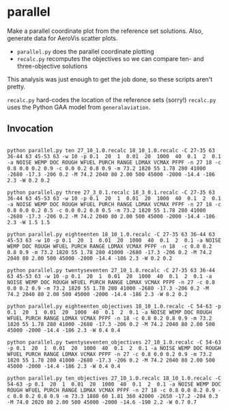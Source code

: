 parallel
========
Make a parallel coordinate plot from the reference set solutions.
Also, generate data for AeroVis scatter plots.

- `parallel.py` does the parallel coordinate plotting
- `recalc.py` recomputes the objectives so we can compare ten- and three-objective solutions

This analysis was just enough to get the job done, so these scripts aren't pretty.

`recalc.py` hard-codes the location of the reference sets (sorry!)
`recalc.py` uses the Python GAA model from `generalaviation`.

## Invocation

````

python parallel.py ten 27_10_1.0.recalc 18_10_1.0.recalc -C 27-35 63 36-44 63 45-53 63 -w 10 -p 0.1  20  1  0.01  20  1000  40  0.1  2  0.1 -a NOISE WEMP DOC ROUGH WFUEL PURCH RANGE LDMAX VCMAX PFPF -n 27 18 -c 0.8 0.0 0.2 0.9 -c 0.0 0.2 0.8 0.9 -m 73.2 1820 55 1.78 280 41000 -2680 -17.3 -206 0.2 -M 74.2 2040 80 2.00 500 45000 -2000 -14.4 -186 2.3 -W 0.2 0.2

python parallel.py three 27_3_0.1.recalc 18_3_0.1.recalc -C 27-35 63 36-44 63 45-53 63 -w 10 -p 0.1  20  1  0.01  20  1000  40  0.1  2  0.1 -a NOISE WEMP DOC ROUGH WFUEL PURCH RANGE LDMAX VCMAX PFPF -n 27 18 -c 0.8 0.0 0.2 0.5 -c 0.0 0.2 0.8 0.5 -m 73.2 1820 55 1.78 280 41000 -2680 -17.3 -206 0.2 -M 74.2 2040 80 2.00 500 45000 -2000 -14.4 -186 2.3 -W 1.5 1.5

python parallel.py eighteenten 18_10_1.0.recalc -C 27-35 63 36-44 63 45-53 63 -w 10 -p 0.1  20  1  0.01  20  1000  40  0.1  2  0.1 -a NOISE WEMP DOC ROUGH WFUEL PURCH RANGE LDMAX VCMAX PFPF -n 18  -c 0.0 0.2 0.8 0.9 -m 73.2 1820 55 1.78 280 41000 -2680 -17.3 -206 0.2 -M 74.2 2040 80 2.00 500 45000 -2000 -14.4 -186 2.3 -W 0.2 0.2

python parallel.py twentyseventen 27_10_1.0.recalc -C 27-35 63 36-44 63 45-53 63 -w 10 -p 0.1  20  1  0.01  20  1000  40  0.1  2  0.1 -a NOISE WEMP DOC ROUGH WFUEL PURCH RANGE LDMAX VCMAX PFPF -n 27 -c 0.8 0.0 0.2 0.9 -m 73.2 1820 55 1.78 280 41000 -2680 -17.3 -206 0.2 -M 74.2 2040 80 2.00 500 45000 -2000 -14.4 -186 2.3 -W 0.2 0.2

python parallel.py eighteenten_objectives 18_10_1.0.recalc -C 54-63 -p 0.1  20  1  0.01  20  1000  40  0.1  2  0.1 -a NOISE WEMP DOC ROUGH WFUEL PURCH RANGE LDMAX VCMAX PFPF -n 18 -c 0.0 0.2 0.8 0.9 -m 73.2 1820 55 1.78 280 41000 -2680 -17.3 -206 0.2 -M 74.2 2040 80 2.00 500 45000 -2000 -14.4 -186 2.3 -W 0.4 0.4

python parallel.py twentyseventen_objectives 27_10_1.0.recalc -C 54-63 -p 0.1  20  1  0.01  20  1000  40  0.1  2  0.1 -a NOISE WEMP DOC ROUGH WFUEL PURCH RANGE LDMAX VCMAX PFPF -n 27 -c 0.8 0.0 0.2 0.9 -m 73.2 1820 55 1.78 280 41000 -2680 -17.3 -206 0.2 -M 74.2 2040 80 2.00 500 45000 -2000 -14.4 -186 2.3 -W 0.4 0.4

python parallel.py ten_objectives 27_10_1.0.recalc 18_10_1.0.recalc -C 54-63 -p 0.1  20  1  0.01  20  1000  40  0.1  2  0.1 -a NOISE WEMP DOC ROUGH WFUEL PURCH RANGE LDMAX VCMAX PFPF -n 27 18 -c 0.8 0.0 0.2 0.9 -c 0.0 0.2 0.8 0.9 -m 73.3 1880 60 1.81 360 42000 -2650 -17.2 -204 0.3 -M 74.0 2020 80 2.00 500 45000 -2000 -14.6 -190 2.2 -W 0.7 0.7
````

